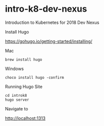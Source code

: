 # intro-k8-dev-nexus
Introduction to Kubernetes for 2018 Dev Nexus


Install Hugo

https://gohugo.io/getting-started/installing/

Mac
```
brew install hugo
```

Windows
```
choco install hugo -confirm
```


Running Hugo Site
```
cd introk8
hugo server
```

Navigate to 

[http://localhost:1313](http://localhost:1313)
